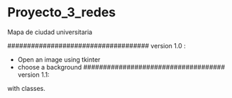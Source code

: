 # Proyecto_3_redes
Mapa de ciudad universitaria

####################################
version 1.0 :

- Open an image using tkinter
- choose a background
####################################
version 1.1:

with classes.
